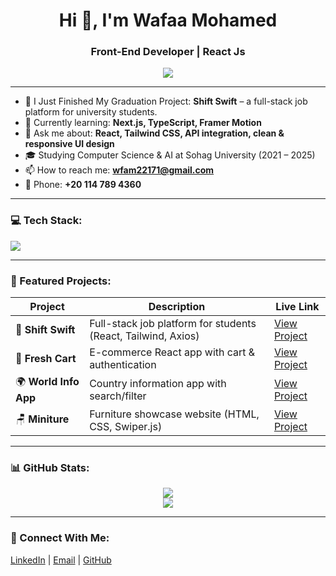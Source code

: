 <h1 align="center">Hi 👋, I'm Wafaa Mohamed</h1>
<h3 align="center">Front-End Developer | React Js</h3>

<p align="center">
  <img src="https://readme-typing-svg.demolab.com/?lines=Front-End+Developer+%7C+React.js+%7C+Next.js;Creating+Clean+and+Responsive+UI;Learning+Something+New+Everyday!&font=Fira+Code&center=true&width=500&height=45&color=00BFFF&vCenter=true&pause=1000&size=20" />
</p>

---

- 🔭 I Just Finished My Graduation Project: **Shift Swift** – a full-stack job platform for university students.  
- 🌱 Currently learning: **Next.js, TypeScript, Framer Motion**
- 💬 Ask me about: **React, Tailwind CSS, API integration, clean & responsive UI design**
- 🎓 Studying Computer Science & AI at Sohag University (2021 – 2025)
- 📫 How to reach me: **wfam22171@gmail.com**  
- 📱 Phone: **+20 114 789 4360**  

---

### 💻 Tech Stack:
<p align="left">
  <img src="https://skillicons.dev/icons?i=html,css,js,ts,react,nextjs,redux,tailwind,bootstrap,git,github,postman,vscode" />
</p>

---

### 🌟 Featured Projects:

| Project | Description | Live Link |
|--------|-------------|-----------|
| 🚀 **Shift Swift** | Full-stack job platform for students (React, Tailwind, Axios) | [View Project](https://shift-swift.vercel.app) |
| 🛒 **Fresh Cart** | E-commerce React app with cart & authentication | [View Project](https://fresh-cart-sepia-three.vercel.app) |
| 🌍 **World Info App** | Country information app with search/filter | [View Project](https://thecountriesoftheworld.vercel.app) |
| 🪑 **Miniture** | Furniture showcase website (HTML, CSS, Swiper.js) | [View Project](https://wafaamohamed474.github.io/Miniture/) |

---

### 📊 GitHub Stats:
<p align="center">
  <img src="https://github-readme-stats.vercel.app/api?username=wafaamohamed474&show_icons=true&theme=tokyonight" />
  <br/>
  <img src="https://github-readme-stats.vercel.app/api/top-langs/?username=wafaamohamed474&layout=compact&theme=tokyonight" />
</p>

---

### 🤝 Connect With Me:
<p>
  <a href="https://www.linkedin.com/in/wafaa-mohamed-480b53295/" target="_blank">LinkedIn</a> |
  <a href="mailto:wfam22171@gmail.com">Email</a> |
  <a href="https://github.com/wafaamohamed474">GitHub</a>
</p>
